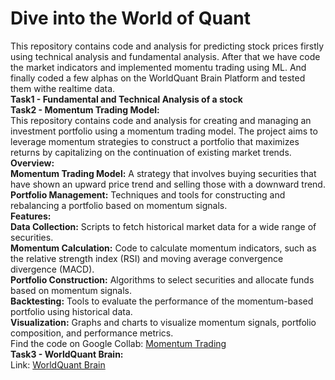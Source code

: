 # Dive into the World of Quant
This repository contains code and analysis for predicting stock prices firstly using technical analysis and fundamental analysis. After that we have code the market indicators and implemented momentu trading using ML. And finally coded a few alphas on the WorldQuant Brain Platform and tested them withe realtime data.<br>
**Task1 - Fundamental and Technical Analysis of a stock** <br>
**Task2 - Momentum Trading Model:** <br>
This repository contains code and analysis for creating and managing an investment portfolio using a momentum trading model. The project aims to leverage momentum strategies to construct a portfolio that maximizes returns by capitalizing on the continuation of existing market trends.<br>
**Overview:** <br>
**Momentum Trading Model:** A strategy that involves buying securities that have shown an upward price trend and selling those with a downward trend.<br>
**Portfolio Management:** Techniques and tools for constructing and rebalancing a portfolio based on momentum signals.<br>
**Features:** <br>
**Data Collection:** Scripts to fetch historical market data for a wide range of securities.<br>
**Momentum Calculation:** Code to calculate momentum indicators, such as the relative strength index (RSI) and moving average convergence divergence (MACD).<br>
**Portfolio Construction:** Algorithms to select securities and allocate funds based on momentum signals.<br>
**Backtesting:** Tools to evaluate the performance of the momentum-based portfolio using historical data.<br>
**Visualization:** Graphs and charts to visualize momentum signals, portfolio composition, and performance metrics.<br>
Find the code on Google Collab: [Momentum Trading](https://colab.research.google.com/drive/1gX2GgfX15pU6QdhlL68_g79ih4K0GoHW) <br>
**Task3 - WorldQuant Brain:** <br>
Link: [WorldQuant Brain](https://www.worldquant.com/brain/)

